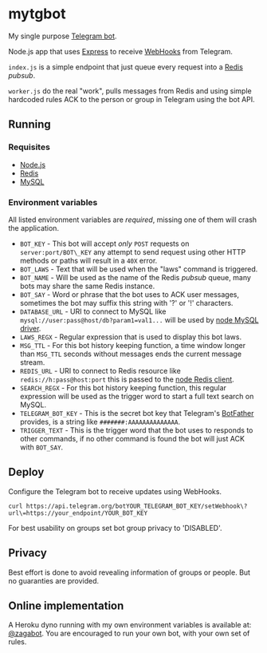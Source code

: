 # mytgbot

My single purpose [Telegram bot](https://core.telegram.org/bots).

Node.js app that uses [Express](http://expressjs.com/) to receive [WebHooks](https://core.telegram.org/bots/api#setwebhook) from Telegram.

`index.js` is a simple endpoint that just queue every request into a [Redis](http://redis.io/) _pubsub_.

`worker.js` do the real "work", pulls messages from Redis and using simple hardcoded rules ACK to the person or group in Telegram using the bot API.

## Running

### Requisites

- [Node.js](http://nodejs.org/)
- [Redis](http://redis.io/)
- [MySQL](https://dev.mysql.com/)

### Environment variables

All listed environment variables are _required_, missing one of them will crash the application.

- `BOT_KEY`          - This bot will accept _only_ `POST` requests on `server:port/BOT\_KEY` any attempt to send request using other HTTP methods or paths will result in a `40X` error.
- `BOT_LAWS`         - Text that will be used when the "laws" command is triggered.
- `BOT_NAME`         - Will be used as the name of the Redis _pubsub_ queue, many bots may share the same Redis instance.
- `BOT_SAY`          - Word or phrase that the bot uses to ACK user messages, sometimes the bot may suffix this string with '?' or '!' characters.
- `DATABASE_URL`     - URI to connect to MySQL like `mysql://user:pass@host/db?param1=val1...` will be used by [node MySQL driver](https://www.npmjs.com/package/mysql).
- `LAWS_REGX`        - Regular expression that is used to display this bot laws.
- `MSG_TTL`          - For this bot history keeping function, a time window longer than `MSG_TTL` seconds without messages ends the current message stream.
- `REDIS_URL`        - URI to connect to Redis resource like `redis://h:pass@host:port` this is passed to the [node Redis client](https://www.npmjs.com/package/redis).
- `SEARCH_REGX`      - For this bot history keeping function, this regular expression will be used as the trigger word to start a full text search on MySQL.
- `TELEGRAM_BOT_KEY` - This is the secret bot key that Telegram's [BotFather](http://telegram.me/BotFather) provides, is a string like `#######:AAAAAAAAAAAAAA`.
- `TRIGGER_TEXT`     - This is the trigger word that the bot uses to responds to other commands, if no other command is found the bot will just ACK with `BOT_SAY`.

## Deploy

Configure the Telegram bot to receive updates using WebHooks.

`curl https://api.telegram.org/botYOUR_TELEGRAM_BOT_KEY/setWebhook\?url\=https://your_endpoint/YOUR_BOT_KEY`

For best usability on groups set bot group privacy to 'DISABLED'.

## Privacy

Best effort is done to avoid revealing information of groups or people. But no guaranties are provided.

## Online implementation

A Heroku dyno running with my own environment variables is available at: [@zagabot](http://telegram.me/zagabot). You are encouraged to run your own bot, with your own set of rules.

